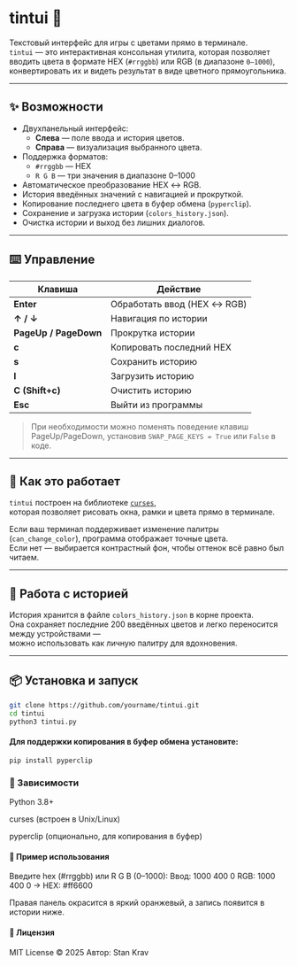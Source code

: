 # tintui 🌈

Текстовый интерфейс для игры с цветами прямо в терминале.  
`tintui` — это интерактивная консольная утилита, которая позволяет вводить цвета в формате HEX (`#rrggbb`) или RGB (в диапазоне `0–1000`), конвертировать их и видеть результат в виде цветного прямоугольника.

---

## ✨ Возможности

- Двухпанельный интерфейс:
  - **Слева** — поле ввода и история цветов.
  - **Справа** — визуализация выбранного цвета.
- Поддержка форматов:
  - `#rrggbb` — HEX
  - `R G B` — три значения в диапазоне 0–1000
- Автоматическое преобразование HEX ↔ RGB.
- История введённых значений с навигацией и прокруткой.
- Копирование последнего цвета в буфер обмена (`pyperclip`).
- Сохранение и загрузка истории (`colors_history.json`).
- Очистка истории и выход без лишних диалогов.

---

## ⌨️ Управление

| Клавиша               | Действие                    |
| --------------------- | --------------------------- |
| **Enter**             | Обработать ввод (HEX ↔ RGB) |
| **↑ / ↓**             | Навигация по истории        |
| **PageUp / PageDown** | Прокрутка истории           |
| **c**                 | Копировать последний HEX    |
| **s**                 | Сохранить историю           |
| **l**                 | Загрузить историю           |
| **C (Shift+c)**       | Очистить историю            |
| **Esc**               | Выйти из программы          |

> При необходимости можно поменять поведение клавиш PageUp/PageDown, установив `SWAP_PAGE_KEYS = True` или `False` в коде.

---

## 🧠 Как это работает

`tintui` построен на библиотеке [`curses`](https://docs.python.org/3/library/curses.html),  
которая позволяет рисовать окна, рамки и цвета прямо в терминале.  

Если ваш терминал поддерживает изменение палитры (`can_change_color`), программа отображает точные цвета.  
Если нет — выбирается контрастный фон, чтобы оттенок всё равно был читаем.

---

## 💾 Работа с историей

История хранится в файле `colors_history.json` в корне проекта.  
Она сохраняет последние 200 введённых цветов и легко переносится между устройствами —  
можно использовать как личную палитру для вдохновения.

---

## 📦 Установка и запуск

```bash
git clone https://github.com/yourname/tintui.git
cd tintui
python3 tintui.py
```

#### Для поддержки копирования в буфер обмена установите:

```
pip install pyperclip
```

### 🧩 Зависимости

Python 3.8+

curses (встроен в Unix/Linux)

pyperclip (опционально, для копирования в буфер)

#### 🧪 Пример использования

Введите hex (#rrggbb) или R G B (0–1000):
Ввод: 1000 400 0
RGB: 1000 400 0 -> HEX: #ff6600

Правая панель окрасится в яркий оранжевый, а запись появится в истории ниже.

#### 📜 Лицензия

MIT License © 2025
Автор: Stan Krav
